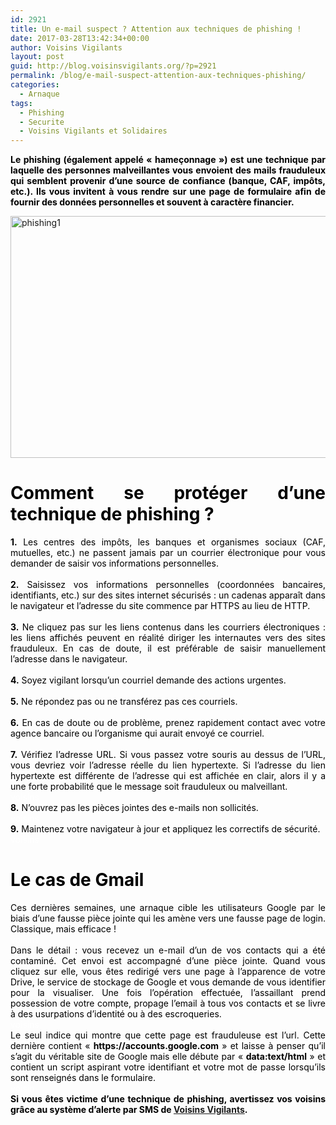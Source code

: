 ```yaml
---
id: 2921
title: Un e-mail suspect ? Attention aux techniques de phishing !
date: 2017-03-28T13:42:34+00:00
author: Voisins Vigilants
layout: post
guid: http://blog.voisinsvigilants.org/?p=2921
permalink: /blog/e-mail-suspect-attention-aux-techniques-phishing/
categories:
  - Arnaque
tags:
  - Phishing
  - Securite
  - Voisins Vigilants et Solidaires
---
```

<p style="text-align: justify;">
  <strong style="color: #4b5ebd;"><span style="color: #000000;">Le phishing (également appelé &laquo;&nbsp;hameçonnage&nbsp;&raquo;) est une technique par laquelle des personnes malveillantes vous envoient des mails frauduleux qui semblent provenir d&rsquo;une source de confiance (banque, CAF, impôts, etc.). Ils vous invitent à vous rendre sur une page de formulaire afin de fournir des données personnelles et souvent à caractère financier.</span></strong>
</p>

<p style="text-align: justify;">
  <a href="./../../images/2017/03/phishing1.jpg"><img class="aligncenter  wp-image-2922" src="./../../images/2017/03/phishing1.jpg" alt="phishing1" width="717" height="387" /></a>
</p>

<h1 style="color: #4b5ebd;">
</h1>

<h1 style="color: #4b5ebd; text-align: justify;">
  <span style="color: #000000;">Comment se protéger d&rsquo;une technique de phishing ? </span>
</h1>

<div style="color: #4b5ebd; text-align: justify;">
  <div>
    <span style="color: #000000;"><strong>1.</strong> Les centres des impôts, les banques et organismes sociaux (CAF, mutuelles, etc.) ne passent jamais par un courrier électronique pour vous demander de saisir vos informations personnelles.</span>
  </div>
  
  <div>
    <span style="color: #000000;"> </span>
  </div>
  
  <div>
    <span style="color: #000000;"><strong>2.</strong> Saisissez vos informations personnelles (coordonnées bancaires, identifiants, etc.) sur des sites internet sécurisés : un cadenas apparaît dans le navigateur et l’adresse du site commence par HTTPS au lieu de HTTP.</span>
  </div>
  
  <div>
    <span style="color: #000000;"> </span>
  </div>
  
  <div>
    <span style="color: #000000;"><strong>3.</strong> Ne cliquez pas sur les liens contenus dans les courriers électroniques : les liens affichés peuvent en réalité diriger les internautes vers des sites frauduleux. En cas de doute, il est préférable de saisir manuellement l’adresse dans le navigateur.</span>
  </div>
  
  <div>
    <span style="color: #000000;"> </span>
  </div>
  
  <div>
    <span style="color: #000000;"><strong>4.</strong> Soyez vigilant lorsqu’un courriel demande des actions urgentes.</span>
  </div>
  
  <div>
    <span style="color: #000000;"> </span>
  </div>
  
  <div>
    <span style="color: #000000;"><strong>5.</strong> Ne répondez pas ou ne transférez pas ces courriels.</span>
  </div>
  
  <div>
    <span style="color: #000000;"> </span>
  </div>
  
  <div>
    <span style="color: #000000;"><strong>6.</strong> En cas de doute ou de problème, prenez rapidement contact avec votre agence bancaire ou l’organisme qui aurait envoyé ce courriel.</span>
  </div>
  
  <div>
    <span style="color: #000000;"> </span>
  </div>
  
  <div>
    <span style="color: #000000;"><strong>7.</strong> Vérifiez l&rsquo;adresse URL. Si vous passez votre souris au dessus de l’URL, vous devriez voir l’adresse réelle du lien hypertexte. Si l’adresse du lien hypertexte est différente de l’adresse qui est affichée en clair, alors il y a une forte probabilité que le message soit frauduleux ou malveillant.</span>
  </div>
  
  <div>
    <span style="color: #ffffff;">voisins</span>
  </div>
  
  <div>
    <span style="color: #000000;"><strong>8.</strong> N&rsquo;ouvrez pas les pièces jointes des e-mails non sollicités.</span>
  </div>
</div>

<div style="color: #4b5ebd; text-align: justify;">
  <span style="color: #ffffff;">voisins</span>
</div>

<div style="color: #4b5ebd; text-align: justify;">
  <span style="color: #000000;"><strong>9.</strong> Maintenez votre navigateur à jour et appliquez les correctifs de sécurité.</span>
</div>

<div style="color: #4b5ebd; text-align: justify;">
  <span style="color: #ffffff;">voisins</span>
</div>

<h1 style="color: #4b5ebd; text-align: justify;">
  <span style="color: #000000;">Le cas de Gmail</span>
</h1>

<div style="color: #4b5ebd; text-align: justify;">
  <span style="color: #000000;">Ces dernières semaines, une arnaque cible les utilisateurs Google par le biais d&rsquo;une fausse pièce jointe qui les amène vers une fausse page de login. Classique, mais efficace ! </span>
</div>

<div style="color: #4b5ebd; text-align: justify;">
  <span style="color: #ffffff;">voisins</span>
</div>

<div style="color: #4b5ebd; text-align: justify;">
  <span style="color: #000000;">Dans le détail : vous recevez un e-mail d&rsquo;un de vos contacts qui a été contaminé. Cet envoi est accompagné d&rsquo;une pièce jointe. Quand vous cliquez sur elle, vous êtes redirigé vers une page à l&rsquo;apparence de votre Drive, le service de stockage de Google et vous demande de vous identifier pour la visualiser. Une fois l&rsquo;opération effectuée, l&rsquo;assaillant prend possession de votre compte, propage l&rsquo;email à tous vos contacts et se livre à des usurpations d&rsquo;identité ou à des escroqueries. </span>
</div>

<div style="color: #4b5ebd; text-align: justify;">
  <span style="color: #ffffff;">voisins</span>
</div>

<div style="color: #4b5ebd; text-align: justify;">
  <span style="color: #000000;">Le seul indice qui montre que cette page est frauduleuse est l&rsquo;url. Cette dernière contient &laquo;&nbsp;<strong>https://accounts.google.com</strong>&nbsp;&raquo; et laisse à penser qu&rsquo;il s&rsquo;agit du véritable site de Google mais elle débute par &laquo;&nbsp;<strong>data:text/html</strong>&nbsp;&raquo; et contient un script aspirant votre identifiant et votre mot de passe lorsqu&rsquo;ils sont renseignés dans le formulaire. </span>
</div>

<div style="color: #4b5ebd; text-align: justify;">
  <span style="color: #ffffff;">voisin</span>
</div>

<div style="color: #4b5ebd; text-align: justify;">
  <strong><span style="color: #000000;">Si vous êtes victime d&rsquo;une technique de phishing, avertissez vos voisins grâce au système d&rsquo;alerte par SMS de <a href="http://www.voisinsvigilants.org">Voisins Vigilants</a>.</span></strong>
</div>
